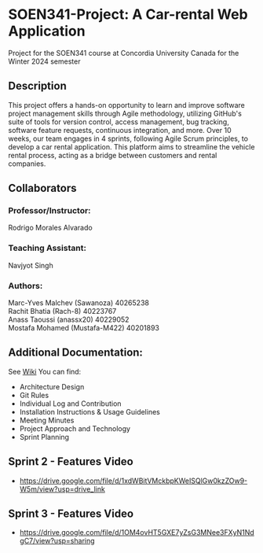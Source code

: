 # SOEN341-Project: A Car-rental Web Application
Project for the SOEN341 course at Concordia University Canada for the Winter 2024 semester

## Description
This project offers a hands-on opportunity to learn and improve software project management skills through Agile methodology, utilizing GitHub's suite of tools for version control, access management, bug tracking, software feature requests, continuous integration, and more. Over 10 weeks, our team engages in 4 sprints, following Agile Scrum principles, to develop a car rental application. This platform aims to streamline the vehicle rental process, acting as a bridge between customers and rental companies.

## Collaborators
### Professor/Instructor:
Rodrigo Morales Alvarado

### Teaching Assistant:
Navjyot Singh

### Authors:
Marc-Yves Malchev (Sawanoza) 40265238     
Rachit Bhatia (Rach-8) 40223767  
Anass Taoussi (anassx20) 40229052   
Mostafa Mohamed (Mustafa-M422) 40201893  


## Additional Documentation:
See [Wiki](https://github.com/Sawanoza/Ace-soen341projectW2024/wiki)
You can find:
- Architecture Design
- Git Rules
- Individual Log and Contribution
- Installation Instructions & Usage Guidelines
- Meeting Minutes
- Project Approach and Technology
- Sprint Planning

## Sprint 2 - Features Video
- https://drive.google.com/file/d/1xdWBitVMckbpKWeISQlGw0kzZOw9-W5m/view?usp=drive_link

## Sprint 3 - Features Video
- https://drive.google.com/file/d/1OM4ovHT5GXE7yZsG3MNee3FXyN1NdgC7/view?usp=sharing
